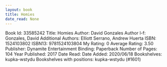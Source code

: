 ```yaml
---
layout: book
title: Homies
date_read: None
---
```


Book Id: 33585242
Title: Homies
Author: David Gonzales
Author l-f: Gonzales, David
Additional Authors: Elliott Serrano, Andrew Huerta
ISBN: 1524103802
ISBN13: 9781524103804
My Rating: 0
Average Rating: 3.50
Publisher: Dynamite Entertainment
Binding: Paperback
Number of Pages: 104
Year Published: 2017
Date Read: 
Date Added: 2020/06/18
Bookshelves: kupka-wstydu
Bookshelves with positions: kupka-wstydu (#1601)

